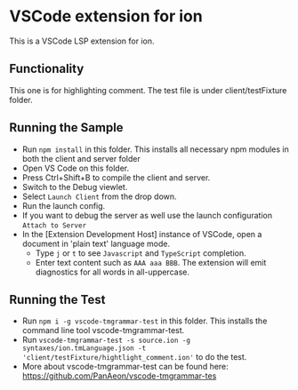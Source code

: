 # VSCode extension for ion 

This is a VSCode LSP extension for ion. 

## Functionality 

This one is for highlighting comment. The test file is under client/testFixture folder. 

## Running the Sample

- Run `npm install` in this folder. This installs all necessary npm modules in both the client and server folder
- Open VS Code on this folder.
- Press Ctrl+Shift+B to compile the client and server.
- Switch to the Debug viewlet.
- Select `Launch Client` from the drop down.
- Run the launch config.
- If you want to debug the server as well use the launch configuration `Attach to Server`
- In the [Extension Development Host] instance of VSCode, open a document in 'plain text' language mode.
  - Type `j` or `t` to see `Javascript` and `TypeScript` completion.
  - Enter text content such as `AAA aaa BBB`. The extension will emit diagnostics for all words in all-uppercase.

## Running the Test

- Run `npm i -g vscode-tmgrammar-test` in this folder. This installs the command line tool vscode-tmgrammar-test. 
- Run `vscode-tmgrammar-test -s source.ion -g syntaxes/ion.tmLanguage.json -t 'client/testFixture/hightlight_comment.ion'` to do the test. 
- More about vscode-tmgrammar-test can be found here: https://github.com/PanAeon/vscode-tmgrammar-tes
